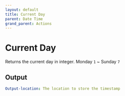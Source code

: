 ```yaml
---
layout: default
title: Current Day
parent: Date Time
grand_parent: Actions
---
```

# Current Day
Returns the current day in integer.  Monday `1` ~ Sunday `7`

## Output
```yaml
Output-location: The location to store the timestamp
```
